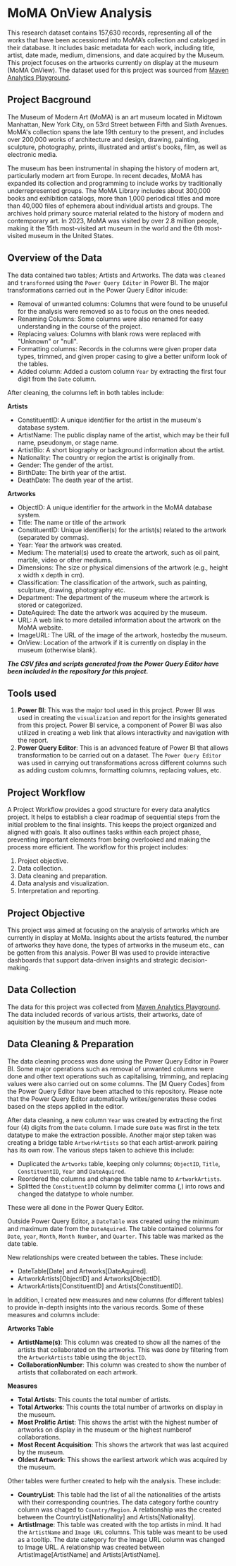# MoMA OnView Analysis
This research dataset contains 157,630 records, representing all of the works that have been accessioned into MoMA’s collection and cataloged in their database. It includes basic metadata for each work, including title, artist, date made, medium, dimensions, and date acquired by the Museum. This project focuses on the artworks currently on display at the museum (MoMA OnView). The dataset used for this project was sourced from [Maven Analytics Playground](https://mavenanalytics.io/data-playground).
## Project Bacground
The Museum of Modern Art (MoMA) is an art museum located in Midtown Manhattan, New York City, on 53rd Street between Fifth and Sixth Avenues. MoMA's collection spans the late 19th century to the present, and includes over 200,000 works of architecture and design, drawing, painting, sculpture, photography, prints, illustrated and artist's books, film, as well as electronic media.

The museum has been instrumental in shaping the history of modern art, particularly modern art from Europe. In recent decades, MoMA has expanded its collection and programming to include works by traditionally underrepresented groups. The MoMA Library includes about 300,000 books and exhibition catalogs, more than 1,000 periodical titles and more than 40,000 files of ephemera about individual artists and groups. The archives hold primary source material related to the history of modern and contemporary art. In 2023, MoMA was visited by over 2.8 million people, making it the 15th most-visited art museum in the world and the 6th most-visited museum in the United States.

## Overview of the Data
The data contained two tables; Artists and Artworks. The data was `cleaned` and `transformed` using the `Power Query Editor` in Power BI. The major transformations carried out in the Power Query Editor inlcude:
* Removal of unwanted columns: Columns that were found to be unuseful for the analysis were removed so as to focus on the ones needed.
* Renaming Columns: Some columns were also renamed for easy understanding in the course of the project.
* Replacing values: Columns with blank rows were replaced with "Unknown" or "null".
* Formatting columns: Records in the columns were given proper data types, trimmed, and given proper casing to give a better uniform look of the tables.
* Added column: Added a custom column `Year` by extracting the first four digit from the `Date` column.

After cleaning, the columns left in both tables include:

**Artists**
* ConstituentID: A unique identifier for the artist in the museum's database system.
* ArtistName: The public display name of the artist, which may be their full name, pseudonym, or stage name.
* ArtistBio: A short biography or background information about the artist. 
* Nationality: The country or region the artist is originally from. 
* Gender: The gender of the artist.
* BirthDate: The birth year of the artist.
* DeathDate: The death year of the artist.

**Artworks**
* ObjectID: A unique identifier for the artwork in the MoMA database system.
* Title: The name or title of the artwork
* ConstituentID: Unique identifier(s) for the artist(s) related to the artwork (separated by commas).
* Year: Year the artwork was created. 
* Medium: The material(s) used to create the artwork, such as oil paint, marble, video or other mediums.
* Dimensions: The size or physical dimensions of the artwork (e.g., height x width x depth in cm).
* Classification: The classification of the artwork, such as painting, sculpture, drawing, photography etc.
* Department: The department of the museum where the artwork is stored or categorized. 
* DateAquired: The date the artwork was acquired by the museum. 
* URL: A web link to more detailed information about the artwork on the MoMA website. 
* ImageURL: The URL of the image of the artwork, hostedby the museum. 
* OnView: Location of the artwork if it is currently on display in the museum (otherwise blank).

***The CSV files and scripts generated from the Power Query Editor have been included in the repository for this project.***

## Tools used 
1. **Power BI**: This was the major tool used in this project. Power BI was used in creating the `visualization` and report for the insights generated from this project. Power BI service, a component of Power BI was also utilized in creating a web link that allows interactivity and navigation with the report.
2. **Power Query Editor**: This is an advanced feature of Power BI that allows transformation to be carried out on a dataset. The `Power Query Editor` was used in carrying out transformations across different columns such as adding custom columns, formatting columns, replacing values, etc.

## Project Workflow
A Project Workflow provides a good structure for every data analytics project. It helps to establish a clear roadmap of sequential steps from the initial problem to the final insights. This keeps the project organized and aligned with goals. It also outlines tasks within each project phase, preventing important elements from being overlooked and making the process more efficient. The workflow for this project includes:
1. Project objective.
2. Data collection.
3. Data cleaning and preparation.
4. Data analysis and visualization.
5. Interpretation and reporting.

## Project Objective
This project was aimed at focusing on the analysis of artworks which are currently in display at MoMa. Insights about the artists featured, the number of artworks they have done, the types of artworks in the museum etc., can be gotten from this analysis. Power BI was used to provide interactive dashboards that support data-driven insights and strategic decision-making.

## Data Collection 
The data for this project was collected from [Maven Analytics Playground](https://mavenanalytics.io/data-playground). The data included records of various artists, their artworks, date of aquisition by the museum and much more. 
## Data Cleaning & Preparation
The data cleaning process was done using the Power Query Editor in Power BI. Some major operations such as removal of unwanted columns were done and other text operations such as capitalising, trimming, and replacing values were also carried out on some columns. The [M Query Codes] from the Power Query Editor have been attached to this repository. Please note that the Power Query Editor automatically writes/generates these codes based on the steps applied in the editor.

After data cleaning, a new column `Year` was created by extracting the first four (4) digits from the `Date` column. I made sure `Date` was first in the tetx datatype to make the extraction possible. Another major step taken was creating a bridge table `ArtworkArtists` so that each artist-arwork pairing has its own row. The various steps taken to achieve this include:

* Duplicated the `Artworks` table, keeping only columns; `ObjectID`, `Title`, `ConstituentID`, `Year` and `DateAquired`.
* Reordered the columns and change the table name to `ArtworkArtists`.
* Splitted the `ConstituentID` column by delimiter comma (,) into rows and changed the datatype to whole number.  

These were all done in the Power Query Editor. 

Outside Power Query Editor, a `DateTable` was created using the minimum and maximum date from the `DateAquired`. The table contained columns for `Date`, `year`, `Month`, `Month Number`, and `Quarter`. This table was marked as the date table. 

New relationships were created between the tables. These include:

* DateTable[Date] and Artworks[DateAquired].
* ArtworkArtists[ObjectID] and Artworks[ObjectID].
* ArtworkArtists[ConstituentID] and Artists[ConstituentID]. 

In addition, I created new measures and new columns (for different tables) to provide in-depth insights into the various records. Some of these measures and columns include:

**Artworks Table**
* **ArtistName(s)**: This column was created to show all the names of the artists that collaborated on the artworks. This was done by filtering from the `ArtworkArtists` table using the `ObjectID`.
* **CollaborationNumber**: This column was created to show the number of artists that collaborated on each artwork.

**Measures**
* **Total Artists**: This counts the total number of artists.
*  **Total Artworks**: This counts the total number of artworks on display in the museum.
*  **Most Prolific Artist**: This shows the artist with the highest number of artworks on display in the museum or the highest numberof collaborations.
*  **Most Recent Acquisition**: This shows the artwork that was last acquired by the museum.
*  **Oldest Artwork**: This shows the earliest artwork which was acquired by the museum.

Other tables were further created to help wih the analysis. These include:

* **CountryList**: This table had the list of all the nationalities of the artists with their corresponding countries. The data category forthe country column was chaged to `Country/Region`. A relationship was the created between the CountryList[Nationality] and Artists[Nationality].
* **ArtistImage**: This table was created with the top artists in mind. It had the `ArtistName` and `Image URL` columns. This table was meant to be used as a tooltip. The date category for the Image URL column was changed to Image URL. A relationship was created between ArtistImage[ArtistName] and Artists[ArtistName].






